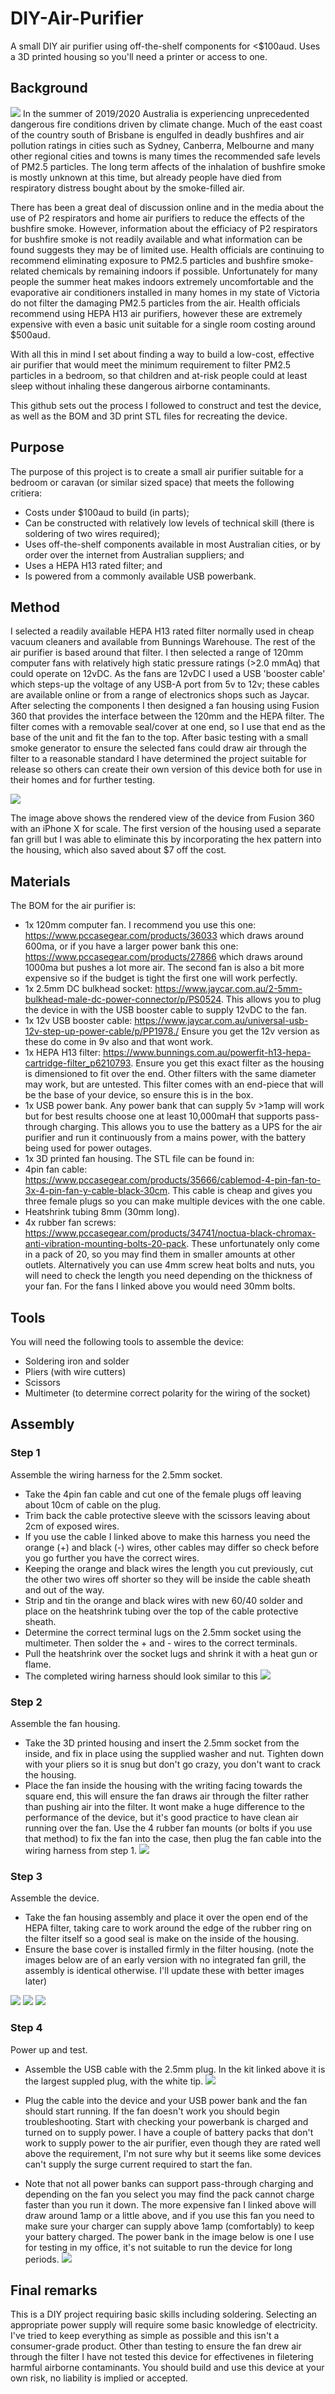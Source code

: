 # DIY-Air-Purifier
A small DIY air purifier using off-the-shelf components for &lt;$100aud. Uses a 3D printed housing so you'll need a printer or access to one.

## Background
![](images/1576814734-MelbourneSmokeHaze.jpg)
In the summer of 2019/2020 Australia is experiencing unprecedented dangerous fire conditions driven by climate change. Much of the east coast of the country south of Brisbane is engulfed in deadly bushfires and air pollution ratings in cities such as Sydney, Canberra, Melbourne and many other regional cities and towns is many times the recommended safe levels of PM2.5 particles. The long term affects of the inhalation of bushfire smoke is mostly unknown at this time, but already people have died from respiratory distress bought about by the smoke-filled air.

There has been a great deal of discussion online and in the media about the use of P2 respirators and home air purifiers to reduce the effects of the bushfire smoke. However, information about the efficiacy of P2 respirators for bushfire smoke is not readily available and what information can be found suggests they may be of limited use. Health officials are continuing to recommend eliminating exposure to PM2.5 particles and bushfire smoke-related chemicals by remaining indoors if possible. Unfortunately for many people the summer heat makes indoors extremely uncomfortable and the evaporative air conditioners installed in many homes in my state of Victoria do not filter the damaging PM2.5 particles from the air. Health officials recommend using HEPA H13 air purifiers, however these are extremely expensive with even a basic unit suitable for a single room costing around $500aud.

With all this in mind I set about finding a way to build a low-cost, effective air purifier that would meet the minimum requirement to filter PM2.5 particles in a bedroom, so that children and at-risk people could at least sleep without  inhaling these dangerous airborne contaminants.

This github sets out the process I followed to construct and test the device, as well as the BOM and 3D print STL files for recreating the device.

## Purpose
The purpose of this project is to create a small air purifier suitable for a bedroom or caravan (or similar sized space) that meets the following critiera:
  - Costs under $100aud to build (in parts);
  - Can be constructed with relatively low levels of technical skill (there is soldering of two wires required);
  - Uses off-the-shelf components available in most Australian cities, or by order over the internet from Australian suppliers; and
  - Uses a HEPA H13 rated filter; and
  - Is powered from a commonly available USB powerbank.

## Method
I selected a readily available HEPA H13 rated filter normally used in cheap vacuum cleaners and available from Bunnings Warehouse. The rest of the air purifier is based around that filter. I then selected a range of 120mm computer fans with relatively high static pressure ratings (>2.0 mmAq) that could operate on 12vDC. As the fans are 12vDC I used a USB 'booster cable' which steps-up the voltage of any USB-A port from 5v to 12v; these cables are available online or from a range of electronics shops such as Jaycar.
After selecting the components I then designed a fan housing using Fusion 360 that provides the interface between the 120mm and the HEPA filter. The filter comes with a removable seal/cover at one end, so I use that end as the base of the unit and fit the fan to the top.
After basic testing with a small smoke generator to ensure the selected fans could draw air through the filter to a reasonable standard I have determined the project suitable for release so others can create their own version of this device both for use in their homes and for further testing.

![](images/Air_Purifier_V2_2020-Jan-13_09-48-57PM-000_CustomizedView1437179471.png)

The image above shows the rendered view of the device from Fusion 360 with an iPhone X for scale. The first version of the housing used a separate fan grill but I was able to eliminate this by incorporating the hex pattern into the housing, which also saved about $7 off the cost.

## Materials
The BOM for the air purifier is:
  - 1x 120mm computer fan. I recommend you use this one: https://www.pccasegear.com/products/36033 which draws around 600ma, or if you have a larger power bank this one: https://www.pccasegear.com/products/27866 which draws around 1000ma but pushes a lot more air. The second fan is also a bit more expensive so if the budget is tight the first one will work perfectly.
  - 1x 2.5mm DC bulkhead socket: https://www.jaycar.com.au/2-5mm-bulkhead-male-dc-power-connector/p/PS0524. This allows you to plug the device in with the USB booster cable to supply 12vDC to the fan.
  - 1x 12v USB booster cable: https://www.jaycar.com.au/universal-usb-12v-step-up-power-cable/p/PP1978./ Ensure you get the 12v version as these do come in 9v also and that wont work.
  - 1x HEPA H13 filter: https://www.bunnings.com.au/powerfit-h13-hepa-cartridge-filter_p6210793. Ensure you get this exact filter as the housing is dimensioned to fit over the end. Other filters with the same diameter may work, but are untested. This filter comes with an end-piece that will be the base of your device, so ensure this is in the box.
  - 1x USB power bank. Any power bank that can supply 5v >1amp will work but for best results choose one at least 10,000maH that supports pass-through charging. This allows you to use the battery as a UPS for the air purifier and run it continuously from a mains power, with  the battery being used for power outages.
  - 1x 3D printed fan housing. The STL file can be found in: 
  - 4pin fan cable: https://www.pccasegear.com/products/35666/cablemod-4-pin-fan-to-3x-4-pin-fan-y-cable-black-30cm. This cable is cheap and gives you three female plugs so you can make multiple devices with the one cable.
  - Heatshrink tubing 8mm (30mm long).
  - 4x rubber fan screws: https://www.pccasegear.com/products/34741/noctua-black-chromax-anti-vibration-mounting-bolts-20-pack. These unfortunately only come in a pack of 20, so you may find them in smaller amounts at other outlets. Alternatively you can use 4mm screw heat bolts and nuts, you will need to check the length you need depending on the thickness of your fan. For the fans I linked above you would need 30mm bolts.

## Tools
You will need the following tools to assemble the device:
  - Soldering iron and solder
  - Pliers (with wire cutters)
  - Scissors
  - Multimeter (to determine correct polarity for the wiring of the socket)
  
## Assembly
### Step 1
Assemble the wiring harness for the 2.5mm socket.
- Take the 4pin fan cable and cut one of the female plugs off leaving about 10cm of cable on the plug.
- Trim back the cable protective sleeve with the scissors leaving about 2cm of exposed wires.
- If you use the cable I linked above to make this harness you need the orange (+) and black (-) wires, other cables may differ so check before you go further you have the correct wires.
- Keeping the orange and black wires the length you cut previously, cut the other two wires off shorter so they will be inside the cable sheath and out of the way.
- Strip and tin the orange and black wires with new 60/40 solder and place on the heatshrink tubing over the top of the cable protective sheath.
- Determine the correct terminal lugs on the 2.5mm socket using the multimeter. Then solder the + and - wires to the correct terminals.
- Pull the heatshrink over the socket lugs and shrink it with a heat gun or flame.
- The completed wiring harness should look similar to this
![](images/IMG_3146.jpg)

### Step 2
Assemble the fan housing.
- Take the 3D printed housing and insert the 2.5mm socket from the inside, and fix in place using the supplied washer and nut. Tighten down with your pliers so it is snug but don't go crazy, you don't want to crack the housing.
- Place the fan inside the housing with the writing facing towards the square end, this will ensure the fan draws air through the filter rather than pushing air into the filter. It wont make a huge difference to the performance of the device, but it's good practice to have clean air running over the fan. Use the 4 rubber fan mounts (or bolts if you use that method) to fix the fan into the case, then plug the fan cable into the wiring harness from step 1.
![](images/Assembled%20housing.jpg)

### Step 3
Assemble the device.
- Take the fan housing assembly and place it over the open end of the HEPA filter, taking care to work around the edge of the rubber ring on the filter itself so a good seal is make on the inside of the housing.
- Ensure the base cover is installed firmly in the filter housing.
(note the images below are of an early version with no integrated fan grill, the assembly is identical otherwise. I'll update these with better images later)

![](images/housing_filter_join.jpg)
![](images/base_cover.jpg)
![](images/final_assembly.jpg)

### Step 4
Power up and test.
- Assemble the USB cable with the 2.5mm plug. In the kit linked above it is the largest suppled plug, with the white tip.
![](images/USB_plug.jpg)

- Plug the cable into the device and your USB power bank and the fan should start running. If the fan doesn't work you should begin troubleshooting. Start with checking your powerbank is charged and turned on to supply power. I have a couple of battery packs that don't work to supply power to the air purifier, even though they are rated well above the requirement, I'm not sure why but it seems like some devices can't supply the surge current required to start the fan.
- Note that not all power banks can support pass-through charging and depending on the fan you select you may find the pack cannot charge faster than you run it down. The more expensive fan I linked above will draw around 1amp or a little above, and if you use this fan you need to make sure your charger can supply above 1amp (comfortably) to keep your battery charged. The power bank in the image below is one I use for testing in my office, it's not suitable to run the device for long periods.
![](images/final_test.jpg)

## Final remarks
This is a DIY project requiring basic skills including soldering. Selecting an appropriate power supply will require some basic knowledge of electricity. I've tried to keep everything as simple as possible and this isn't a consumer-grade product. Other than testing to ensure the fan drew air through the filter I have not tested this device for effectivenes in filetering harmful airborne contaminants. You should build and use this device at your own risk, no liability is implied or accepted.
